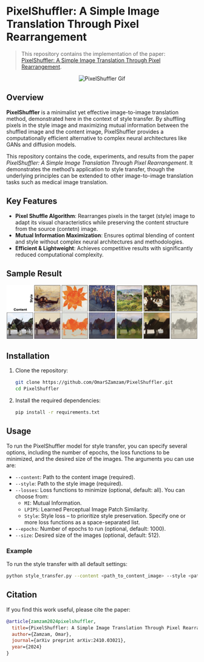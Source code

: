 # PixelShuffler: A Simple Image Translation Through Pixel Rearrangement

> This repository contains the implementation of the paper: [PixelShuffler: A Simple Image Translation Through Pixel Rearrangement](https://arxiv.org/abs/2410.03021).

<div align="center">
  <img src="Figures/Demonstration.gif" alt="PixelShuffler Gif" width="600"/>
</div>

## Overview

**PixelShuffler** is a minimalist yet effective image-to-image translation method, demonstrated here in the context of style transfer. By shuffling pixels in the style image and maximizing mutual information between the shuffled image and the content image, PixelShuffler provides a computationally efficient alternative to complex neural architectures like GANs and diffusion models.

This repository contains the code, experiments, and results from the paper *PixelShuffler: A Simple Image Translation Through Pixel Rearrangement*. It demonstrates the method’s application to style transfer, though the underlying principles can be extended to other image-to-image translation tasks such as medical image translation.

## Key Features

- **Pixel Shuffle Algorithm**: Rearranges pixels in the target (style) image to adapt its visual characteristics while preserving the content structure from the source (contetn) image.
- **Mutual Information Maximization**: Ensures optimal blending of content and style without complex neural architectures and methodologies.
- **Efficient & Lightweight**: Achieves competitive results with significantly reduced computational complexity.

## Sample Result 

<div align="center"> <img src="Figures/Multiple_Styles.png" alt="Sample Results" width="900"/> </div>

## Installation

1. Clone the repository:
    ```bash
    git clone https://github.com/OmarSZamzam/PixelShuffler.git
    cd PixelShuffler
    ```

2. Install the required dependencies:
    ```bash
    pip install -r requirements.txt
    ```

## Usage

To run the PixelShuffler model for style transfer, you can specify several options, including the number of epochs, the loss functions to be minimized, and the desired size of the images. The arguments you can use are:

- `--content`: Path to the content image (required).
- `--style`: Path to the style image (required).
- `--losses`: Loss functions to minimize (optional, default: all). You can choose from:
  - `MI`: Mutual Information.
  - `LPIPS`: Learned Perceptual Image Patch Similarity.
  - `Style`: Style loss – to prioritize style preservation.
  Specify one or more loss functions as a space-separated list.
- `--epochs`: Number of epochs to run (optional, default: 1000).
- `--size`: Desired size of the images (optional, default: 512).

### Example

To run the style transfer with all default settings:
```bash
python style_transfer.py --content <path_to_content_image> --style <path_to_style_image>
```

## Citation

If you find this work useful, please cite the paper:

```bibtex
@article{zamzam2024pixelshuffler,
  title={PixelShuffler: A Simple Image Translation Through Pixel Rearrangement},
  author={Zamzam, Omar},
  journal={arXiv preprint arXiv:2410.03021},
  year={2024}
}
```